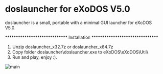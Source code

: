 # doslauncher for eXoDOS V5.0

doslauncher is a small, portable with a minimal GUI launcher for eXoDOS V5.0.

*****************************   Installation   *******************************

1. Unzip doslauncher_x32.7z or doslauncher_x64.7z
2. Copy folder doslauncher\doslauncher.exe to eXoDOS\eXoDOS\Util\
3. Run and play, enjoy :).

![main](https://user-images.githubusercontent.com/84850541/121934725-57db4e00-cd50-11eb-8751-efc0cbb340e2.png)
